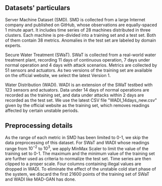 ## Datasets' particulars

Server Machine Dataset (SMD). SMD is collected from a large Internet company and published on GitHub, whose observations are equally-spaced 1 minute apart. It includes time series of 28 machines distributed in three clusters. Each machine is pre-divided into a training set and a test set. Both of them contain 38 metrics. Anomalies in the test set are labeled by domain experts.

Secure Water Treatment (SWaT). SWaT is collected from a real-world water treatment plant, recording 11 days of continuous operation, 7 days under normal operation and 4 days with attack scenarios. Metrics are collected by 51 sensors and actuators. As two versions of the training set are available on the official website, we select the latest Version 1.

Water Distribution (WADI). WADI is an extension of the SWaT testbed with 123 sensors and actuators. Data under 14 days of normal operations are recorded as the training set, and data under attacks within 2 days are recorded as the test set. We use the latest CSV file "WADI\_14days\_new.csv" given by the official website as the training set, which removes readings affected by certain unstable periods.

## Preprocessing details
As the range of each metric in SMD has been limited to 0-1, we skip the data preprocessing of this dataset. For SWaT and WADI whose readings range from $10^{-2}$ to $10^{3}$, we apply MinMax Scaler to limit the value of the training set to 0-1. The maximum and the minimum value of the training set are further used as criteria to normalize the test set. Time series are then clipped to a proper scale. Four columns containing illegal values are dropped in WADI. To eliminate the effect of the unstable cold start phase of the system, we discard the first 21600 points of the training set of SWaT and WADI like MAD-GAN has done.
